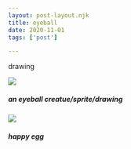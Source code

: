 ```yaml
---
layout: post-layout.njk
title: eyeball
date: 2020-11-01
tags: ['post']

---
```

<!-- Excerpt Start -->
drawing
<!-- Excerpt End -->

![](https://i.postimg.cc/v8rSSJ45/eyeball.png)
##### an eyeball creatue/sprite/drawing

![](https://i.pinimg.com/originals/fd/3c/cd/fd3ccd7b49e366b4206f5ac7f8fa8dac.gif)
##### happy egg
